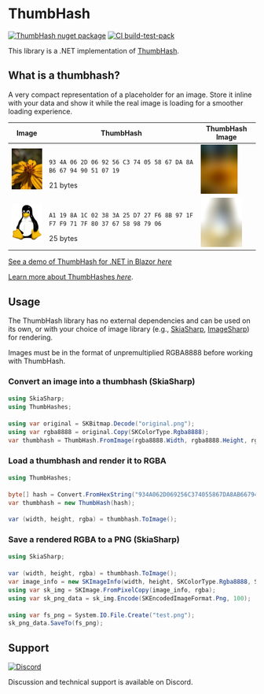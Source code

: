 # ThumbHash

[![ThumbHash nuget package](https://img.shields.io/nuget/v/ThumbHash.svg?style=flat)](https://www.nuget.org/packages/ThumbHash)
[![CI build-test-pack](https://github.com/jzebedee/ThumbHash/actions/workflows/ci.yml/badge.svg)](https://github.com/jzebedee/ThumbHash/actions/workflows/ci.yml)

This library is a .NET implementation of [ThumbHash](https://github.com/evanw/thumbhash).

## What is a thumbhash?

A very compact representation of a placeholder for an image. Store it inline with your data and show it while the real image is loading for a smoother loading experience.

|Image|ThumbHash|ThumbHash Image|
|-----|---------|---------------|
|![Flower](assets/flower.jpg)|<p>`93 4A 06 2D 06 92 56 C3 74 05 58 67 DA 8A B6 67 94 90 51 07 19`</p>21 bytes|<img alt="Flower ThumbHash" src="/assets/flower_thumbhash_rust.png" width=75 height=100>|
|![Tux](assets/tux.png)|<p>`A1 19 8A 1C 02 38 3A 25 D7 27 F6 8B 97 1F F7 F9 71 7F 80 37 67 58 98 79 06`</p>25 bytes|<img alt="Tux ThumbHash" src="/assets/tux_thumbhash_rust.png" width=84 height=100>|

[See a demo of ThumbHash for .NET in Blazor _here_](https://jzebedee.github.io/ThumbHashBlazorWasm/)

[Learn more about ThumbHashes _here_](https://evanw.github.io/thumbhash/).

## Usage

The ThumbHash library has no external dependencies and can be used on its own, or with your choice of image library (e.g., [SkiaSharp](https://github.com/mono/SkiaSharp), [ImageSharp](https://github.com/SixLabors/ImageSharp)) for rendering.

Images must be in the format of unpremultiplied RGBA8888 before working with ThumbHash.

### Convert an image into a thumbhash (SkiaSharp)
```csharp
using SkiaSharp;
using ThumbHashes;

using var original = SKBitmap.Decode("original.png");
using var rgba8888 = original.Copy(SKColorType.Rgba8888);
var thumbhash = ThumbHash.FromImage(rgba8888.Width, rgba8888.Height, rgba8888.GetPixelSpan());
```

### Load a thumbhash and render it to RGBA
```csharp
using ThumbHashes;

byte[] hash = Convert.FromHexString("934A062D069256C374055867DA8AB6679490510719");
var thumbhash = new ThumbHash(hash);

var (width, height, rgba) = thumbhash.ToImage();
```

### Save a rendered RGBA to a PNG (SkiaSharp)
```csharp
using SkiaSharp;

var (width, height, rgba) = thumbhash.ToImage();
var image_info = new SKImageInfo(width, height, SKColorType.Rgba8888, SKAlphaType.Unpremul);
using var sk_img = SKImage.FromPixelCopy(image_info, rgba);
using var sk_png_data = sk_img.Encode(SKEncodedImageFormat.Png, 100);

using var fs_png = System.IO.File.Create("test.png");
sk_png_data.SaveTo(fs_png);
```

## Support

[![Discord](https://img.shields.io/discord/359127425558249482)](https://discord.gg/FkRPyz6kcD)

Discussion and technical support is available on Discord.
